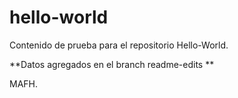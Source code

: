 # hello-world

Contenido de prueba para el repositorio Hello-World.

**Datos agregados en el branch readme-edits **

MAFH.
